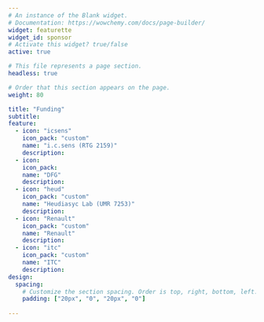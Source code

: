 ```yaml
---
# An instance of the Blank widget.
# Documentation: https://wowchemy.com/docs/page-builder/
widget: featurette
widget_id: sponsor
# Activate this widget? true/false
active: true

# This file represents a page section.
headless: true

# Order that this section appears on the page.
weight: 80

title: "Funding"
subtitle: 
feature:
  - icon: "icsens"
    icon_pack: "custom"
    name: "i.c.sens (RTG 2159)"
    description: 
  - icon:
    icon_pack:
    name: "DFG"
    description:
  - icon: "heud"
    icon_pack: "custom"
    name: "Heudiasyc Lab (UMR 7253)"
    description:
  - icon: "Renault"
    icon_pack: "custom"
    name: "Renault"
    description:
  - icon: "itc"
    icon_pack: "custom"
    name: "ITC"
    description:
design:
  spacing:
    # Customize the section spacing. Order is top, right, bottom, left.
    padding: ["20px", "0", "20px", "0"]
    
---
```

